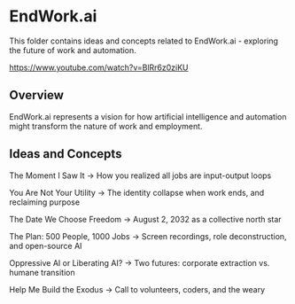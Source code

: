 # EndWork.ai

This folder contains ideas and concepts related to EndWork.ai - exploring the future of work and automation.

https://www.youtube.com/watch?v=BlRr6z0ziKU

## Overview

EndWork.ai represents a vision for how artificial intelligence and automation might transform the nature of work and employment.

## Ideas and Concepts

The Moment I Saw It
→ How you realized all jobs are input-output loops

You Are Not Your Utility
→ The identity collapse when work ends, and reclaiming purpose

The Date We Choose Freedom
→ August 2, 2032 as a collective north star

The Plan: 500 People, 1000 Jobs
→ Screen recordings, role deconstruction, and open-source AI

Oppressive AI or Liberating AI?
→ Two futures: corporate extraction vs. humane transition

Help Me Build the Exodus
→ Call to volunteers, coders, and the weary
